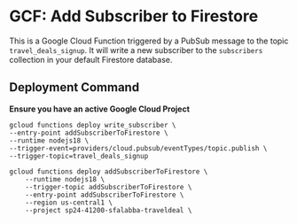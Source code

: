 # GCF: Add Subscriber to Firestore

This is a Google Cloud Function triggered by a PubSub message to the topic `travel_deals_signup`. It will write a new subscriber to the `subscribers` collection in your default Firestore database.

## Deployment Command
**Ensure you have an active Google Cloud Project**
```
gcloud functions deploy write_subscriber \
--entry-point addSubscriberToFirestore \
--runtime nodejs18 \
--trigger-event=providers/cloud.pubsub/eventTypes/topic.publish \
--trigger-topic=travel_deals_signup
```
```
gcloud functions deploy addSubscriberToFirestore \
    --runtime nodejs18 \      
    --trigger-topic addSubscriberToFirestore \
    --entry-point addSubscriberToFirestore \
    --region us-central1 \
    --project sp24-41200-sfalabba-traveldeal \ 
```
